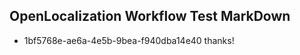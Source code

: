 ## OpenLocalization Workflow Test MarkDown
* 1bf5768e-ae6a-4e5b-9bea-f940dba14e40 thanks!

<!--HONumber=Jul16_HO5-->


